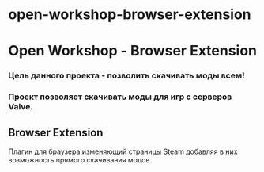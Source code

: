 # open-workshop-browser-extension

# Open Workshop - Browser Extension
### Цель данного проекта - позволить скачивать моды всем!
### Проект позволяет скачивать моды для игр с серверов Valve.

## Browser Extension
Плагин для браузера изменяющий страницы Steam добавляя в них возможность прямого скачивания модов.
